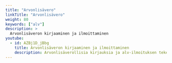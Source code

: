 ```yaml
---
title: "Arvonlisävero"
linkTitle: "Arvonlisävero"
weight: 80
keywords: ["alv"]
description: >
  Arvonlisäveron kirjaaminen ja ilmoittaminen
youtube:
  - id: AZBj1D_jBbg
    title: Arvonlisäveron kirjaaminen ja ilmoittaminen
    description: Arvonlisäverollisia kirjauksia ja alv-ilmoituksen tekeminen
---
```

